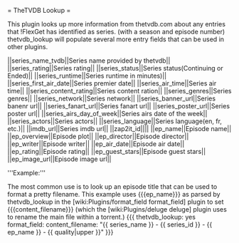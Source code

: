 = TheTVDB Lookup =

This plugin looks up more information from thetvdb.com about any entries that !FlexGet has identified as series. (with a season and episode number) thetvdb_lookup will populate several more entry fields that can be used in other plugins.

||series_name_tvdb||Series name provided by thetvdb||
||series_rating||Series rating||
||series_status||Series status(Continuing or Ended)||
||series_runtime||Series runtime in minutes)||
||series_first_air_date||Series premier date||
||series_air_time||Series air time||
||series_content_rating||Series content ration||
||series_genres||Series genres||
||series_network||Series network||
||series_banner_url||Series banenr url||
||series_fanart_url||Series fanart url||
||series_poster_url||Series poster url||
||series_airs_day_of_week||Series airs date of the week||
||series_actors||Series actors||
||series_language||Series language(en, fr, etc.)||
||imdb_url||Series imdb url||
||zap2it_id||||
||ep_name||Episode name||
||ep_overview||Episode plot||
||ep_director||Episode director||
||ep_writer||Episode writer||
||ep_air_date||Episode air date||
||ep_rating||Episode rating||
||ep_guest_stars||Episode guest stars||
||ep_image_url||Episode image url||

'''Example:'''

The most common use is to look up an episode title that can be used to format a pretty filename. This example uses {{{ep_name}}} as parsed by thetvdb_lookup in the [wiki:Plugins/format_field format_field] plugin to set {{{content_filename}}} (which the [wiki:Plugins/deluge deluge] plugin uses to rename the main file within a torrent.)
{{{
thetvdb_lookup: yes
format_field:
  content_filename: "{{ series_name }} - {{ series_id }} - {{ ep_name }}  - {{ quality|upper }}"
}}}
